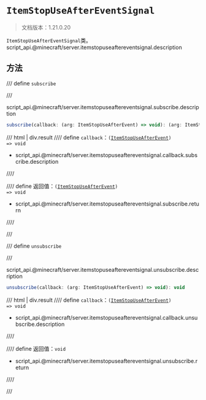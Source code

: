 # `ItemStopUseAfterEventSignal`

> 文档版本：1.21.0.20

`ItemStopUseAfterEventSignal`类。script_api.@minecraft/server.itemstopuseaftereventsignal.description

## 方法

/// define
`subscribe`


///

script_api.@minecraft/server.itemstopuseaftereventsignal.subscribe.description

```js
subscribe(callback: (arg: ItemStopUseAfterEvent) => void): (arg: ItemStopUseAfterEvent) => void
```

/// html | div.result
//// define
`callback`：<code>(<a href="../itemstopuseafterevent/">ItemStopUseAfterEvent</a>) =&gt; void</code>

- script_api.@minecraft/server.itemstopuseaftereventsignal.callback.subscribe.description


////

//// define
返回值：<code>(<a href="../itemstopuseafterevent/">ItemStopUseAfterEvent</a>) =&gt; void</code>

- script_api.@minecraft/server.itemstopuseaftereventsignal.subscribe.return


////

///


/// define
`unsubscribe`


///

script_api.@minecraft/server.itemstopuseaftereventsignal.unsubscribe.description

```js
unsubscribe(callback: (arg: ItemStopUseAfterEvent) => void): void
```

/// html | div.result
//// define
`callback`：<code>(<a href="../itemstopuseafterevent/">ItemStopUseAfterEvent</a>) =&gt; void</code>

- script_api.@minecraft/server.itemstopuseaftereventsignal.callback.unsubscribe.description


////

//// define
返回值：`void`

- script_api.@minecraft/server.itemstopuseaftereventsignal.unsubscribe.return


////

///

